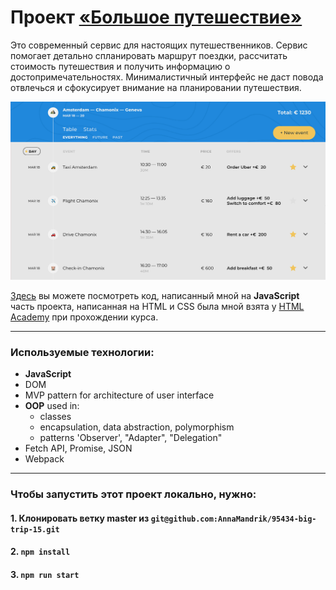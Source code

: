 # Проект [«Большое путешествие»](http://95434-big-trip-15.vercel.app/)

Это современный сервис для настоящих путешественников. Сервис помогает детально спланировать маршрут поездки, рассчитать стоимость путешествия и получить информацию о достопримечательностях. Минималистичный интерфейс не даст повода отвлечься и сфокусирует внимание на планировании путешествия.


<img src="https://github.com/AnnaMandrik/95434-big-trip-15/blob/master/public/img/main-image.png" alt="big trip app">


[Здесь](https://github.com/AnnaMandrik/95434-big-trip-15/tree/master/src) вы можете посмотреть код, написанный мной на **JavaScript** <br>
часть проекта, написанная на HTML и CSS была мной взята у  [HTML Academy](https://htmlacademy.ru/) при прохождении курса.

---

### Используемые технологии:

* **JavaScript** 
* DOM
* MVP pattern for architecture of user interface
* **OOP** used in: 
  * classes
  * encapsulation, data abstraction, polymorphism
  * patterns 'Observer', "Adapter", "Delegation"
* Fetch API, Promise, JSON
* Webpack

---

### Чтобы запустить этот проект локально, нужно:

#### 1. Клонировать ветку master из `git@github.com:AnnaMandrik/95434-big-trip-15.git`

#### 2. `npm install`

#### 3. `npm run start`
